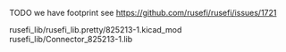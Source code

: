 TODO we have footprint see https://github.com/rusefi/rusefi/issues/1721

rusefi_lib/rusefi_lib.pretty/825213-1.kicad_mod
rusefi_lib/Connector_825213-1.lib